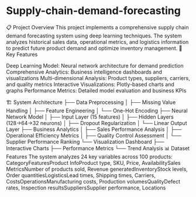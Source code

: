 # Supply-chain-demand-forecasting
📋 Project Overview
This project implements a comprehensive supply chain demand forecasting system using deep learning techniques. The system analyzes historical sales data, operational metrics, and logistics information to predict future product demand and optimize inventory management.
🎯 Key Features

Deep Learning Model: Neural network architecture for demand prediction
Comprehensive Analytics: Business intelligence dashboards and visualizations
Multi-dimensional Analysis: Product types, suppliers, carriers, and quality metrics
Interactive Visualizations: Plotly-based charts and graphs
Performance Metrics: Detailed model evaluation and business KPIs

🏗️ System Architecture
├── Data Preprocessing
│   ├── Missing Value Handling
│   ├── Feature Engineering
│   └── One-Hot Encoding
├── Neural Network Model
│   ├── Input Layer (15 features)
│   ├── Hidden Layers (128→64→32 neurons)
│   ├── Dropout Regularization
│   └── Linear Output Layer
├── Business Analytics
│   ├── Sales Performance Analysis
│   ├── Operational Efficiency Metrics
│   ├── Quality Control Assessment
│   └── Supplier Performance Ranking
└── Visualization Dashboard
    ├── Interactive Charts
    ├── Performance Metrics
    └── Trend Analysis
📊 Dataset Features
The system analyzes 24 key variables across 100 products:
CategoryFeaturesProduct InfoProduct type, SKU, Price, AvailabilitySales MetricsNumber of products sold, Revenue generatedInventoryStock levels, Order quantitiesLogisticsLead times, Shipping times, Carriers, CostsOperationsManufacturing costs, Production volumesQualityDefect rates, Inspection resultsSuppliersSupplier performance, Locations
